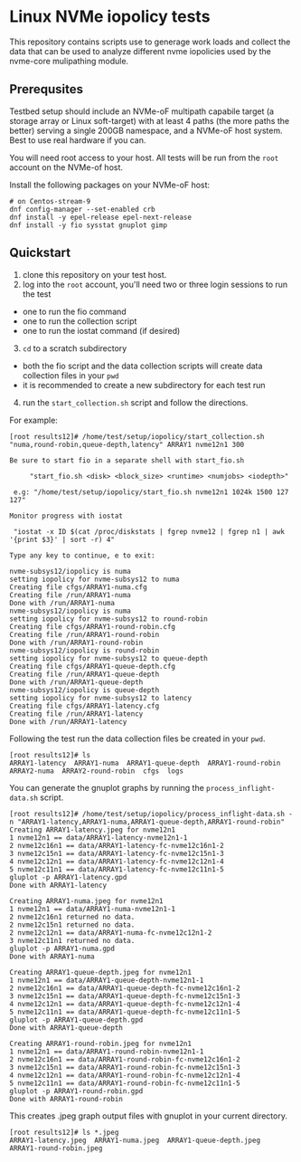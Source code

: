 # Linux NVMe iopolicy tests

This repository contains scripts use to generage work loads and collect the
data that can be used to analyze different nvme iopolicies used by the
nvme-core mulipathing module.

## Prerequsites 

Testbed setup should include an NVMe-oF multipath capabile target (a storage
array or Linux soft-target) with at least 4 paths (the more paths the better)
serving a single 200GB namespace, and a NVMe-oF host system. Best to use real
hardware if you can.

You will need root access to your host. All tests will be run from the `root`
account on the NVMe-of host.

Install the following packages on your NVMe-oF host:

```
# on Centos-stream-9
dnf config-manager --set-enabled crb
dnf install -y epel-release epel-next-release
dnf install -y fio sysstat gnuplot gimp
```

## Quickstart

1. clone this repository on your test host. 
2. log into the `root` account, you'll need two or three login sessions to run the test
* one to run the fio command 
* one to run the collection script
* one to run the iostat command (if desired)
3. `cd` to a scratch subdirectory
* both the fio script and the data collection scripts will create data collection files in your `pwd`
* it is recommended to create a new subdirectory for each test run
4. run the `start_collection.sh` script and follow the directions.

For example:

```
[root results12]# /home/test/setup/iopolicy/start_collection.sh "numa,round-robin,queue-depth,latency" ARRAY1 nvme12n1 300

Be sure to start fio in a separate shell with start_fio.sh

     "start_fio.sh <disk> <block_size> <runtime> <numjobs> <iodepth>"

 e.g: "/home/test/setup/iopolicy/start_fio.sh nvme12n1 1024k 1500 127 127"

Monitor progress with iostat

 "iostat -x ID $(cat /proc/diskstats | fgrep nvme12 | fgrep n1 | awk '{print $3}' | sort -r) 4"

Type any key to continue, e to exit:

nvme-subsys12/iopolicy is numa
setting iopolicy for nvme-subsys12 to numa
Creating file cfgs/ARRAY1-numa.cfg
Creating file /run/ARRAY1-numa
Done with /run/ARRAY1-numa
nvme-subsys12/iopolicy is numa
setting iopolicy for nvme-subsys12 to round-robin
Creating file cfgs/ARRAY1-round-robin.cfg
Creating file /run/ARRAY1-round-robin
Done with /run/ARRAY1-round-robin
nvme-subsys12/iopolicy is round-robin
setting iopolicy for nvme-subsys12 to queue-depth
Creating file cfgs/ARRAY1-queue-depth.cfg
Creating file /run/ARRAY1-queue-depth
Done with /run/ARRAY1-queue-depth
nvme-subsys12/iopolicy is queue-depth
setting iopolicy for nvme-subsys12 to latency
Creating file cfgs/ARRAY1-latency.cfg
Creating file /run/ARRAY1-latency
Done with /run/ARRAY1-latency
```

Following the test run the data collection files be created in your `pwd`.

```
[root results12]# ls
ARRAY1-latency  ARRAY1-numa  ARRAY1-queue-depth  ARRAY1-round-robin  ARRAY2-numa  ARRAY2-round-robin  cfgs  logs
```

You can generate the gnuplot graphs by running the `process_inflight-data.sh` script.

```
[root results12]# /home/test/setup/iopolicy/process_inflight-data.sh -n "ARRAY1-latency,ARRAY1-numa,ARRAY1-queue-depth,ARRAY1-round-robin"
Creating ARRAY1-latency.jpeg for nvme12n1
1 nvme12n1 == data/ARRAY1-latency-nvme12n1-1
2 nvme12c16n1 == data/ARRAY1-latency-fc-nvme12c16n1-2
3 nvme12c15n1 == data/ARRAY1-latency-fc-nvme12c15n1-3
4 nvme12c12n1 == data/ARRAY1-latency-fc-nvme12c12n1-4
5 nvme12c11n1 == data/ARRAY1-latency-fc-nvme12c11n1-5
gluplot -p ARRAY1-latency.gpd
Done with ARRAY1-latency

Creating ARRAY1-numa.jpeg for nvme12n1
1 nvme12n1 == data/ARRAY1-numa-nvme12n1-1
2 nvme12c16n1 returned no data.
2 nvme12c15n1 returned no data.
2 nvme12c12n1 == data/ARRAY1-numa-fc-nvme12c12n1-2
3 nvme12c11n1 returned no data.
gluplot -p ARRAY1-numa.gpd
Done with ARRAY1-numa

Creating ARRAY1-queue-depth.jpeg for nvme12n1
1 nvme12n1 == data/ARRAY1-queue-depth-nvme12n1-1
2 nvme12c16n1 == data/ARRAY1-queue-depth-fc-nvme12c16n1-2
3 nvme12c15n1 == data/ARRAY1-queue-depth-fc-nvme12c15n1-3
4 nvme12c12n1 == data/ARRAY1-queue-depth-fc-nvme12c12n1-4
5 nvme12c11n1 == data/ARRAY1-queue-depth-fc-nvme12c11n1-5
gluplot -p ARRAY1-queue-depth.gpd
Done with ARRAY1-queue-depth

Creating ARRAY1-round-robin.jpeg for nvme12n1
1 nvme12n1 == data/ARRAY1-round-robin-nvme12n1-1
2 nvme12c16n1 == data/ARRAY1-round-robin-fc-nvme12c16n1-2
3 nvme12c15n1 == data/ARRAY1-round-robin-fc-nvme12c15n1-3
4 nvme12c12n1 == data/ARRAY1-round-robin-fc-nvme12c12n1-4
5 nvme12c11n1 == data/ARRAY1-round-robin-fc-nvme12c11n1-5
gluplot -p ARRAY1-round-robin.gpd
Done with ARRAY1-round-robin
```

This creates .jpeg graph output files with gnuplot in your current directory.

```
[root results12]# ls *.jpeg
ARRAY1-latency.jpeg  ARRAY1-numa.jpeg  ARRAY1-queue-depth.jpeg  ARRAY1-round-robin.jpeg
```

